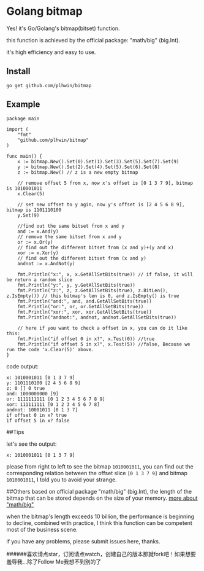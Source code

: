 # Golang bitmap

Yes! it's Go/Golang's bitmap(bitset) function.

this function is achieved by the official package: "math/big" (big.Int).

it's high efficiency and easy to use.


## Install

	go get github.com/plhwin/bitmap

## Example

	package main

	import (
		"fmt"
		"github.com/plhwin/bitmap"
	)

	func main() {
		x := bitmap.New().Set(0).Set(1).Set(3).Set(5).Set(7).Set(9)
		y := bitmap.New().Set(2).Set(4).Set(5).Set(6).Set(8)
		z := bitmap.New() // z is a new empty bitmap

		// remove offset 5 from x, now x's offset is [0 1 3 7 9], bitmap is 1010001011
		x.Clear(5)

		// set new offset to y agin, now y's offset is [2 4 5 6 8 9], bitmap is 1101110100
		y.Set(9)

		//find out the same bitset from x and y
		and := x.And(y)
		// remove the same bitset from x and y
		or := x.Or(y)
		// find out the different bitset from (x and y)+(y and x)
		xor := x.Xor(y)
		// find out the different bitset from (x and y)
		andnot := x.AndNot(y)

		fmt.Println("x:", x, x.GetAllSetBits(true)) // if false, it will be return a random slice
		fmt.Println("y:", y, y.GetAllSetBits(true))
		fmt.Println("z:", z, z.GetAllSetBits(true), z.BitLen(), z.IsEmpty()) // this bitmap's len is 0, and z.IsEmpty() is true
		fmt.Println("and:", and, and.GetAllSetBits(true))
		fmt.Println("or:", or, or.GetAllSetBits(true))
		fmt.Println("xor:", xor, xor.GetAllSetBits(true))
		fmt.Println("andnot:", andnot, andnot.GetAllSetBits(true))
		
		// here if you want to check a offset in x, you can do it like this:
		fmt.Println("if offset 0 in x?", x.Test(0)) //true
		fmt.Println("if offset 5 in x?", x.Test(5)) //false, Because we run the code 'x.Clear(5)' above.
	}

code output:

	x: 1010001011 [0 1 3 7 9]
	y: 1101110100 [2 4 5 6 8 9]
	z: 0 [] 0 true
	and: 1000000000 [9]
	or: 1111111111 [0 1 2 3 4 5 6 7 8 9]
	xor: 111111111 [0 1 2 3 4 5 6 7 8]
	andnot: 10001011 [0 1 3 7]
	if offset 0 in x? true
	if offset 5 in x? false


##Tips

let's see the output:

	x: 1010001011 [0 1 3 7 9]

please from right to left to see the bitmap `1010001011`, you can find out the corresponding relation between the offset slice `[0 1 3 7 9]` and bitmap `1010001011`, I told you to avoid your strange.


##Others
based on official package "math/big" (big.Int), the length of the bitmap that can be stored depends on the size of your memory. [more about "math/big"](https://golang.org/pkg/math/big/)

when the bitmap's length exceeds 10 billion, the performance is beginning to decline, combined with practice, I think this function can be competent most of the business scene.

if you have any problems, please submit issues here, thanks.

######喜欢请点star，订阅请点watch，创建自己的版本那就fork吧！如果想要羞辱我...除了Follow Me我想不到别的了